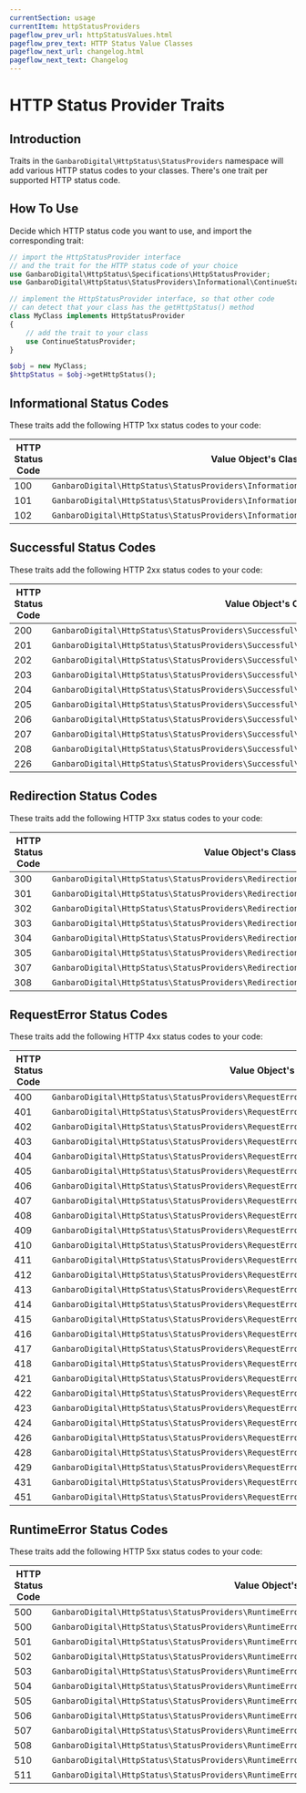 ```yaml
---
currentSection: usage
currentItem: httpStatusProviders
pageflow_prev_url: httpStatusValues.html
pageflow_prev_text: HTTP Status Value Classes
pageflow_next_url: changelog.html
pageflow_next_text: Changelog
---
```


# HTTP Status Provider Traits

## Introduction

Traits in the `GanbaroDigital\HttpStatus\StatusProviders` namespace will add various HTTP status codes to your classes. There's one trait per supported HTTP status code.

## How To Use

Decide which HTTP status code you want to use, and import the corresponding trait:

```php
// import the HttpStatusProvider interface
// and the trait for the HTTP status code of your choice
use GanbaroDigital\HttpStatus\Specifications\HttpStatusProvider;
use GanbaroDigital\HttpStatus\StatusProviders\Informational\ContinueStatusProvider;

// implement the HttpStatusProvider interface, so that other code
// can detect that your class has the getHttpStatus() method
class MyClass implements HttpStatusProvider
{
    // add the trait to your class
    use ContinueStatusProvider;
}

$obj = new MyClass;
$httpStatus = $obj->getHttpStatus();

```

## Informational Status Codes

These traits add the following HTTP 1xx status codes to your code:

HTTP Status Code | Value Object's Class
-----------------|--------------------
100 | `GanbaroDigital\HttpStatus\StatusProviders\Informational\ContinueStatusProvider`
101 | `GanbaroDigital\HttpStatus\StatusProviders\Informational\SwitchingProtocolsStatusProvider`
102 | `GanbaroDigital\HttpStatus\StatusProviders\Informational\ProcessingStatusProvider`

## Successful Status Codes

These traits add the following HTTP 2xx status codes to your code:

HTTP Status Code | Value Object's Class
-----------------|--------------------
200 | `GanbaroDigital\HttpStatus\StatusProviders\Successful\OkStatusProvider`
201 | `GanbaroDigital\HttpStatus\StatusProviders\Successful\CreatedStatusProvider`
202 | `GanbaroDigital\HttpStatus\StatusProviders\Successful\AcceptedStatusProvider`
203 | `GanbaroDigital\HttpStatus\StatusProviders\Successful\NonAuthoritativeInformationStatusProvider`
204 | `GanbaroDigital\HttpStatus\StatusProviders\Successful\NoContentStatusProvider`
205 | `GanbaroDigital\HttpStatus\StatusProviders\Successful\ResetContentStatusProvider`
206 | `GanbaroDigital\HttpStatus\StatusProviders\Successful\PartialContentStatusProvider`
207 | `GanbaroDigital\HttpStatus\StatusProviders\Successful\MultiStatusStatusProvider`
208 | `GanbaroDigital\HttpStatus\StatusProviders\Successful\AlreadyReportedStatusProvider`
226 | `GanbaroDigital\HttpStatus\StatusProviders\Successful\IMUsedStatusProvider`

## Redirection Status Codes

These traits add the following HTTP 3xx status codes to your code:

HTTP Status Code | Value Object's Class
-----------------|--------------------
300 | `GanbaroDigital\HttpStatus\StatusProviders\Redirection\MultipleChoicesStatusProvider`
301 | `GanbaroDigital\HttpStatus\StatusProviders\Redirection\MovedPermanentlyStatusProvider`
302 | `GanbaroDigital\HttpStatus\StatusProviders\Redirection\FoundStatusProvider`
303 | `GanbaroDigital\HttpStatus\StatusProviders\Redirection\SeeOtherStatusProvider`
304 | `GanbaroDigital\HttpStatus\StatusProviders\Redirection\NotModifiedStatusProvider`
305 | `GanbaroDigital\HttpStatus\StatusProviders\Redirection\UseProxyStatusProvider`
307 | `GanbaroDigital\HttpStatus\StatusProviders\Redirection\TemporaryRedirectStatusProvider`
308 | `GanbaroDigital\HttpStatus\StatusProviders\Redirection\PermanentRedirectStatusProvider`

## RequestError Status Codes

These traits add the following HTTP 4xx status codes to your code:

HTTP Status Code | Value Object's Class
-----------------|--------------------
400 | `GanbaroDigital\HttpStatus\StatusProviders\RequestError\BadRequestStatusProvider`
401 | `GanbaroDigital\HttpStatus\StatusProviders\RequestError\UnauthorizedStatusProvider`
402 | `GanbaroDigital\HttpStatus\StatusProviders\RequestError\PaymentRequiredStatusProvider`
403 | `GanbaroDigital\HttpStatus\StatusProviders\RequestError\ForbiddenStatusProvider`
404 | `GanbaroDigital\HttpStatus\StatusProviders\RequestError\NotFoundStatusProvider`
405 | `GanbaroDigital\HttpStatus\StatusProviders\RequestError\MethodNotAllowedStatusProvider`
406 | `GanbaroDigital\HttpStatus\StatusProviders\RequestError\NotAcceptableStatusProvider`
407 | `GanbaroDigital\HttpStatus\StatusProviders\RequestError\ProxyAuthenticationRequiredStatusProvider`
408 | `GanbaroDigital\HttpStatus\StatusProviders\RequestError\RequestTimeoutStatusProvider`
409 | `GanbaroDigital\HttpStatus\StatusProviders\RequestError\ConflictStatusProvider`
410 | `GanbaroDigital\HttpStatus\StatusProviders\RequestError\GoneStatusProvider`
411 | `GanbaroDigital\HttpStatus\StatusProviders\RequestError\LengthRequiredStatusProvider`
412 | `GanbaroDigital\HttpStatus\StatusProviders\RequestError\PreconditionFailedStatusProvider`
413 | `GanbaroDigital\HttpStatus\StatusProviders\RequestError\PayloadTooLargeStatusProvider`
414 | `GanbaroDigital\HttpStatus\StatusProviders\RequestError\UriTooLongStatusProvider`
415 | `GanbaroDigital\HttpStatus\StatusProviders\RequestError\UnsupportedMediaTypeStatusProvider`
416 | `GanbaroDigital\HttpStatus\StatusProviders\RequestError\RangeNotSatisfiableStatusProvider`
417 | `GanbaroDigital\HttpStatus\StatusProviders\RequestError\ExpectationFailedStatusProvider`
418 | `GanbaroDigital\HttpStatus\StatusProviders\RequestError\ImATeapotStatusProvider`
421 | `GanbaroDigital\HttpStatus\StatusProviders\RequestError\MisdirectedRequestStatusProvider`
422 | `GanbaroDigital\HttpStatus\StatusProviders\RequestError\UnprocessableEntityStatusProvider`
423 | `GanbaroDigital\HttpStatus\StatusProviders\RequestError\LockedStatusProvider`
424 | `GanbaroDigital\HttpStatus\StatusProviders\RequestError\FailedDependencyStatusProvider`
426 | `GanbaroDigital\HttpStatus\StatusProviders\RequestError\UpgradeRequiredStatusProvider`
428 | `GanbaroDigital\HttpStatus\StatusProviders\RequestError\PreconditionRequiredStatusProvider`
429 | `GanbaroDigital\HttpStatus\StatusProviders\RequestError\TooManyRequestsStatusProvider`
431 | `GanbaroDigital\HttpStatus\StatusProviders\RequestError\RequestHeaderFieldsTooLargeStatusProvider`
451 | `GanbaroDigital\HttpStatus\StatusProviders\RequestError\UnavailableForLegalReasonsStatusProvider`

## RuntimeError Status Codes

These traits add the following HTTP 5xx status codes to your code:

HTTP Status Code | Value Object's Class
-----------------|--------------------
500 | `GanbaroDigital\HttpStatus\StatusProviders\RuntimeError\InternalServerErrorStatusProvider`
500 | `GanbaroDigital\HttpStatus\StatusProviders\RuntimeError\UnexpectedErrorStatusProvider`
501 | `GanbaroDigital\HttpStatus\StatusProviders\RuntimeError\NotImplementedStatusProvider`
502 | `GanbaroDigital\HttpStatus\StatusProviders\RuntimeError\BadGatewayStatusProvider`
503 | `GanbaroDigital\HttpStatus\StatusProviders\RuntimeError\ServiceUnavailableStatusProvider`
504 | `GanbaroDigital\HttpStatus\StatusProviders\RuntimeError\GatewayTimeoutStatusProvider`
505 | `GanbaroDigital\HttpStatus\StatusProviders\RuntimeError\HttpVersionNotSupportedStatusProvider`
506 | `GanbaroDigital\HttpStatus\StatusProviders\RuntimeError\VariantAlsoNegotiatesStatusProvider`
507 | `GanbaroDigital\HttpStatus\StatusProviders\RuntimeError\InsufficientStorageStatusProvider`
508 | `GanbaroDigital\HttpStatus\StatusProviders\RuntimeError\LoopDetectedStatusProvider`
510 | `GanbaroDigital\HttpStatus\StatusProviders\RuntimeError\NotExtendedStatusProvider`
511 | `GanbaroDigital\HttpStatus\StatusProviders\RuntimeError\NetworkAuthenticationRequiredStatusProvider`

